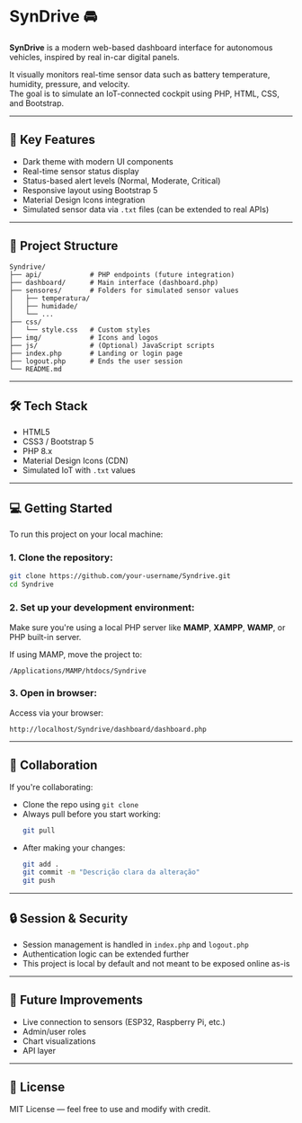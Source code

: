 # SynDrive 🚘

**SynDrive** is a modern web-based dashboard interface for autonomous vehicles, inspired by real in-car digital panels.

It visually monitors real-time sensor data such as battery temperature, humidity, pressure, and velocity.  
The goal is to simulate an IoT-connected cockpit using PHP, HTML, CSS, and Bootstrap.

---

## 🧠 Key Features

- Dark theme with modern UI components
- Real-time sensor status display
- Status-based alert levels (Normal, Moderate, Critical)
- Responsive layout using Bootstrap 5
- Material Design Icons integration
- Simulated sensor data via `.txt` files (can be extended to real APIs)

---

## 📁 Project Structure

```
Syndrive/
├── api/            # PHP endpoints (future integration)
├── dashboard/      # Main interface (dashboard.php)
├── sensores/       # Folders for simulated sensor values
│   ├── temperatura/
│   ├── humidade/
│   └── ...
├── css/
│   └── style.css   # Custom styles
├── img/            # Icons and logos
├── js/             # (Optional) JavaScript scripts
├── index.php       # Landing or login page
├── logout.php      # Ends the user session
└── README.md
```

---

## 🛠️ Tech Stack

- HTML5
- CSS3 / Bootstrap 5
- PHP 8.x
- Material Design Icons (CDN)
- Simulated IoT with `.txt` values

---

## 💻 Getting Started

To run this project on your local machine:

### 1. Clone the repository:
```bash
git clone https://github.com/your-username/Syndrive.git
cd Syndrive
```

### 2. Set up your development environment:
Make sure you're using a local PHP server like **MAMP**, **XAMPP**, **WAMP**, or PHP built-in server.

If using MAMP, move the project to:
```
/Applications/MAMP/htdocs/Syndrive
```

### 3. Open in browser:
Access via your browser:
```
http://localhost/Syndrive/dashboard/dashboard.php
```

---

## 👥 Collaboration

If you're collaborating:

- Clone the repo using `git clone`
- Always pull before you start working:
  ```bash
  git pull
  ```
- After making your changes:
  ```bash
  git add .
  git commit -m "Descrição clara da alteração"
  git push
  ```

---

## 🔒 Session & Security

- Session management is handled in `index.php` and `logout.php`
- Authentication logic can be extended further
- This project is local by default and not meant to be exposed online as-is

---

## 📌 Future Improvements

- Live connection to sensors (ESP32, Raspberry Pi, etc.)
- Admin/user roles
- Chart visualizations
- API layer

---

## 📝 License

MIT License — feel free to use and modify with credit.
